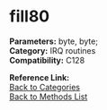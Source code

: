 # fill80

**Parameters:** byte, byte;  
**Category:** IRQ routines  
**Compatibility:** C128  

**Reference Link:**  
[Back to Categories](../categories/irq_routines.md)  
[Back to Methods List](../../SUMMARY.md)
